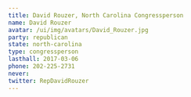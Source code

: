 ```yaml
---
title: David Rouzer, North Carolina Congressperson
name: David Rouzer
avatar: /ui/img/avatars/David_Rouzer.jpg
party: republican
state: north-carolina
type: congressperson
lasthall: 2017-03-06
phone: 202-225-2731
never: 
twitter: RepDavidRouzer
---
```

